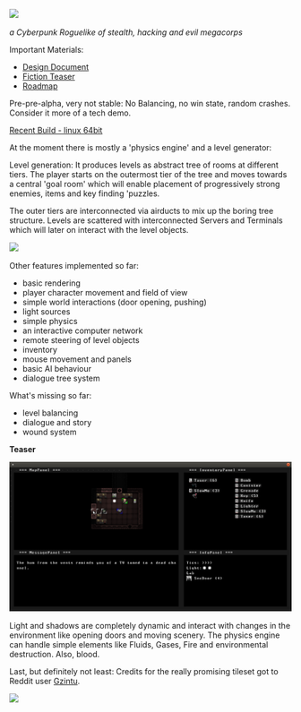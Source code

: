 <p align="left">
  <img src="https://github.com/Nephas/runner-rl/blob/master/graphics/title.gif" width="450"/>
</p>

*a Cyberpunk Roguelike of stealth, hacking and evil megacorps*

Important Materials:

* [Design Document](https://github.com/Nephas/runner-rl/blob/master/docs/design.pdf)
* [Fiction Teaser](https://github.com/Nephas/runner-rl/blob/master/docs/shortstory1.pdf)
* [Roadmap](https://github.com/Nephas/runner-rl/blob/master/TODO.md)

Pre-pre-alpha, very not stable:
No Balancing, no win state, random crashes. Consider it more of a tech demo.

[Recent Build - linux 64bit](https://www.dropbox.com/sh/j2y4j3cbhl8xmsk/AAAhrOxCWBeJh5O1b-hxDkALa?dl=0&preview=linux_64.tar)



At the moment there is mostly a 'physics engine' and a level generator:

Level generation:
It produces levels as abstract tree of rooms at different tiers. The player starts on 
the outermost tier of the tree and moves towards a central 'goal room' which will enable 
placement of progressively strong enemies, items and key finding 'puzzles.

The outer tiers are interconnected via airducts to mix up the boring tree structure.
Levels are scattered with interconnected Servers and Terminals which will later on interact 
with the level objects.

<p align="left">
  <img src="https://github.com/Nephas/runner-rl/blob/master/presentation/levelgen.gif" width="500"/>
</p>

Other features implemented so far:

* basic rendering
* player character movement and field of view
* simple world interactions (door opening, pushing)
* light sources
* simple physics
* an interactive computer network
* remote steering of level objects
* inventory
* mouse movement and panels
* basic AI behaviour
* dialogue tree system

What's missing so far:

* level balancing
* dialogue and story
* wound system

**Teaser**

<p align="left">
  <img src="https://github.com/Nephas/runner-rl/blob/master/presentation/screen.png" width="900"/>
</p>

Light and shadows are completely dynamic and interact with changes in the environment like 
opening doors and moving scenery. The physics engine can handle simple elements like Fluids, 
Gases, Fire and environmental destruction. Also, blood.

Last, but definitely not least: Credits for the really promising tileset got to Reddit user [Gzintu](https://www.reddit.com/user/gzintu).

<p align="left">
  <img src="https://github.com/Nephas/runner-rl/blob/master/graphics/exp_24x24.png" width="384"/>
</p>

